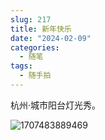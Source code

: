 ```yaml
---
slug: 217
title: 新年快乐
date: "2024-02-09"
categories: 
  - 随笔
tags: 
  - 随手拍
---
```


杭州·城市阳台灯光秀。

![1707483889469](https://imgurl.zishu.me/2024/02/1707483889469.webp)
